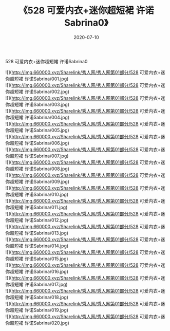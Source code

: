 ﻿---
layout: post
title:  《528 可爱内衣+迷你超短裙 许诺Sabrina0》
date:   2020-07-10
img: http://img.660000.xyz/Sharelink/秀人网/秀人网第01部分/528 可爱内衣+迷你超短裙 许诺Sabrina0/000.jpg
categories: [美女, 清纯, 唯美]
---

528 可爱内衣+迷你超短裙 许诺Sabrina0

  ![](http://img.660000.xyz/Sharelink/秀人网/秀人网第01部分/528 可爱内衣+迷你超短裙 许诺Sabrina/001.jpg) <br> ![](http://img.660000.xyz/Sharelink/秀人网/秀人网第01部分/528 可爱内衣+迷你超短裙 许诺Sabrina/002.jpg) <br> ![](http://img.660000.xyz/Sharelink/秀人网/秀人网第01部分/528 可爱内衣+迷你超短裙 许诺Sabrina/003.jpg) <br> ![](http://img.660000.xyz/Sharelink/秀人网/秀人网第01部分/528 可爱内衣+迷你超短裙 许诺Sabrina/004.jpg) <br> ![](http://img.660000.xyz/Sharelink/秀人网/秀人网第01部分/528 可爱内衣+迷你超短裙 许诺Sabrina/005.jpg) <br> ![](http://img.660000.xyz/Sharelink/秀人网/秀人网第01部分/528 可爱内衣+迷你超短裙 许诺Sabrina/006.jpg) <br> ![](http://img.660000.xyz/Sharelink/秀人网/秀人网第01部分/528 可爱内衣+迷你超短裙 许诺Sabrina/007.jpg) <br> ![](http://img.660000.xyz/Sharelink/秀人网/秀人网第01部分/528 可爱内衣+迷你超短裙 许诺Sabrina/008.jpg) <br> ![](http://img.660000.xyz/Sharelink/秀人网/秀人网第01部分/528 可爱内衣+迷你超短裙 许诺Sabrina/009.jpg) <br> ![](http://img.660000.xyz/Sharelink/秀人网/秀人网第01部分/528 可爱内衣+迷你超短裙 许诺Sabrina/010.jpg) <br> ![](http://img.660000.xyz/Sharelink/秀人网/秀人网第01部分/528 可爱内衣+迷你超短裙 许诺Sabrina/011.jpg) <br> ![](http://img.660000.xyz/Sharelink/秀人网/秀人网第01部分/528 可爱内衣+迷你超短裙 许诺Sabrina/012.jpg) <br> ![](http://img.660000.xyz/Sharelink/秀人网/秀人网第01部分/528 可爱内衣+迷你超短裙 许诺Sabrina/013.jpg) <br> ![](http://img.660000.xyz/Sharelink/秀人网/秀人网第01部分/528 可爱内衣+迷你超短裙 许诺Sabrina/014.jpg) <br> ![](http://img.660000.xyz/Sharelink/秀人网/秀人网第01部分/528 可爱内衣+迷你超短裙 许诺Sabrina/015.jpg) <br> ![](http://img.660000.xyz/Sharelink/秀人网/秀人网第01部分/528 可爱内衣+迷你超短裙 许诺Sabrina/016.jpg) <br> ![](http://img.660000.xyz/Sharelink/秀人网/秀人网第01部分/528 可爱内衣+迷你超短裙 许诺Sabrina/017.jpg) <br> ![](http://img.660000.xyz/Sharelink/秀人网/秀人网第01部分/528 可爱内衣+迷你超短裙 许诺Sabrina/018.jpg) <br> ![](http://img.660000.xyz/Sharelink/秀人网/秀人网第01部分/528 可爱内衣+迷你超短裙 许诺Sabrina/019.jpg) <br> ![](http://img.660000.xyz/Sharelink/秀人网/秀人网第01部分/528 可爱内衣+迷你超短裙 许诺Sabrina/020.jpg) <br>